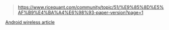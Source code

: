 > https://www.ricequant.com/community/topic/51/%E9%85%8D%E5%AF%B9%E4%BA%A4%E6%98%93-paper-version?page=1

[Android wireless article](http://trac.gateworks.com/wiki/Android/wireless)
